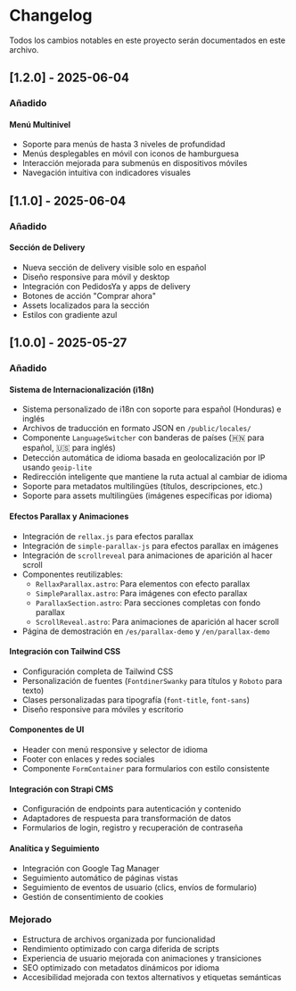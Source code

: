 # Changelog

Todos los cambios notables en este proyecto serán documentados en este archivo.

## [1.2.0] - 2025-06-04

### Añadido

#### Menú Multinivel

- Soporte para menús de hasta 3 niveles de profundidad
- Menús desplegables en móvil con iconos de hamburguesa
- Interacción mejorada para submenús en dispositivos móviles
- Navegación intuitiva con indicadores visuales


## [1.1.0] - 2025-06-04

### Añadido

#### Sección de Delivery

- Nueva sección de delivery visible solo en español
- Diseño responsive para móvil y desktop
- Integración con PedidosYa y apps de delivery
- Botones de acción "Comprar ahora"
- Assets localizados para la sección
- Estilos con gradiente azul

## [1.0.0] - 2025-05-27

### Añadido

#### Sistema de Internacionalización (i18n)

- Sistema personalizado de i18n con soporte para español (Honduras) e inglés
- Archivos de traducción en formato JSON en `/public/locales/`
- Componente `LanguageSwitcher` con banderas de países (🇭🇳 para español, 🇺🇸 para inglés)
- Detección automática de idioma basada en geolocalización por IP usando `geoip-lite`
- Redirección inteligente que mantiene la ruta actual al cambiar de idioma
- Soporte para metadatos multilingües (títulos, descripciones, etc.)
- Soporte para assets multilingües (imágenes específicas por idioma)

#### Efectos Parallax y Animaciones

- Integración de `rellax.js` para efectos parallax
- Integración de `simple-parallax-js` para efectos parallax en imágenes
- Integración de `scrollreveal` para animaciones de aparición al hacer scroll
- Componentes reutilizables:
  - `RellaxParallax.astro`: Para elementos con efecto parallax
  - `SimpleParallax.astro`: Para imágenes con efecto parallax
  - `ParallaxSection.astro`: Para secciones completas con fondo parallax
  - `ScrollReveal.astro`: Para animaciones de aparición al hacer scroll
- Página de demostración en `/es/parallax-demo` y `/en/parallax-demo`

#### Integración con Tailwind CSS

- Configuración completa de Tailwind CSS
- Personalización de fuentes (`FontdinerSwanky` para títulos y `Roboto` para texto)
- Clases personalizadas para tipografía (`font-title`, `font-sans`)
- Diseño responsive para móviles y escritorio

#### Componentes de UI

- Header con menú responsive y selector de idioma
- Footer con enlaces y redes sociales
- Componente `FormContainer` para formularios con estilo consistente

#### Integración con Strapi CMS

- Configuración de endpoints para autenticación y contenido
- Adaptadores de respuesta para transformación de datos
- Formularios de login, registro y recuperación de contraseña

#### Analítica y Seguimiento

- Integración con Google Tag Manager
- Seguimiento automático de páginas vistas
- Seguimiento de eventos de usuario (clics, envíos de formulario)
- Gestión de consentimiento de cookies

### Mejorado
- Estructura de archivos organizada por funcionalidad
- Rendimiento optimizado con carga diferida de scripts
- Experiencia de usuario mejorada con animaciones y transiciones
- SEO optimizado con metadatos dinámicos por idioma
- Accesibilidad mejorada con textos alternativos y etiquetas semánticas
